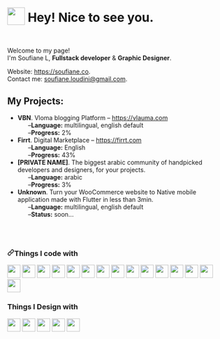 <h1><img src="https://camo.githubusercontent.com/d3359cb00ab0b5ed8f2e1fe3fceb4fbaf3b614340f8c0db99c17b9f50b351770/68747470733a2f2f656d6f6a69732e736c61636b6d6f6a69732e636f6d2f656d6f6a69732f696d616765732f313533313834393433302f343234362f626c6f622d73756e676c61737365732e6769663f31353331383439343330" data-canonical-src="https://emojis.slackmojis.com/emojis/images/1531849430/4246/blob-sunglasses.gif?1531849430" style="max-width:100%;vertical-align: sub;" width="40"> Hey! Nice to see you.</h1>
<br/>
<p>Welcome to my page! <br> I'm Soufiane L, <b>Fullstack developer</b> & <b>Graphic Designer</b>.</p>
<p>
  Website: <a href="https://soufiane.co">https://soufiane.co</a>.
  <br>
  Contact me: <a href="mailto:soufiane.loudini@gmail.com">soufiane.loudini@gmail.com</a>.
</p>

<h2>My Projects:</h2>
<div>
  <ul>
    <li>
      <b>VBN</b>. Vloma blogging Platform – <a href="https://vlauma.com">https://vlauma.com</a>
      <ul>–<b>Language:</b> multilingual, english default</ul>
      <ul>–<b>Progress:</b> 2%</ul>
    </li>
    <li>
      <b>Firrt</b>. Digital Marketplace – <a href="https://firrt.com">https://firrt.com</a>
      <ul>–<b>Language:</b> English</ul>
      <ul>–<b>Progress:</b> 43%</ul>
    </li>
    <li>
      <b>[PRIVATE NAME]</b>. The biggest arabic community of handpicked developers and designers, for your projects.
      <ul>–<b>Language:</b> arabic</ul>
      <ul>–<b>Progress:</b> 3%</ul>
    </li>
    <li>
      <b>Unknown</b>. Turn your WooCommerce website to Native mobile application made with Flutter in less than 3min.
      <ul>–<b>Language:</b> multilingual, english default</ul>
      <ul>–<b>Status:</b> soon...</ul>
    </li>
  </ul>
</div>

<br/><br/>
<h3><a id="user-content-things-i-code-with" class="anchor" aria-hidden="true" href="#things-i-code-with"><svg class="octicon octicon-link" viewBox="0 0 16 16" version="1.1" width="16" height="16" aria-hidden="true"><path fill-rule="evenodd" d="M7.775 3.275a.75.75 0 001.06 1.06l1.25-1.25a2 2 0 112.83 2.83l-2.5 2.5a2 2 0 01-2.83 0 .75.75 0 00-1.06 1.06 3.5 3.5 0 004.95 0l2.5-2.5a3.5 3.5 0 00-4.95-4.95l-1.25 1.25zm-4.69 9.64a2 2 0 010-2.83l2.5-2.5a2 2 0 012.83 0 .75.75 0 001.06-1.06 3.5 3.5 0 00-4.95 0l-2.5 2.5a3.5 3.5 0 004.95 4.95l1.25-1.25a.75.75 0 00-1.06-1.06l-1.25 1.25a2 2 0 01-2.83 0z"></path></svg></a>Things I code with</h3>
<div>
<img height="30" src="https://cdn.worldvectorlogo.com/logos/react-2.svg" />
<img height="30" src="https://cdn.worldvectorlogo.com/logos/nextjs-3.svg" />
<img height="30" src="https://cdn.worldvectorlogo.com/logos/logo-javascript.svg" />
<img height="30" src="https://cdn.worldvectorlogo.com/logos/gatsby.svg" />
<img height="30" src="https://cdn.worldvectorlogo.com/logos/npm-square-red-1.svg" />
<img height="30" src="https://cdn.worldvectorlogo.com/logos/nodejs-icon.svg" />
<img height="30" src="https://cdn.worldvectorlogo.com/logos/flutter-logo.svg" />
<img height="30" src="https://cdn.worldvectorlogo.com/logos/html5.svg" />
<img height="30" src="https://cdn.worldvectorlogo.com/logos/firebase-1.svg" />
<img height="30" src="https://cdn.worldvectorlogo.com/logos/woocommerce.svg" />
<img height="30" src="https://cdn.worldvectorlogo.com/logos/wordpress-icon.svg" />
<img height="30" src="https://cdn.worldvectorlogo.com/logos/mongodb-icon-1.svg" />
<img height="30" src="https://cdn.worldvectorlogo.com/logos/php-1.svg" />
<img height="30" src="https://cdn.worldvectorlogo.com/logos/bootstrap-4.svg" />
<img height="30" src="https://cdn.worldvectorlogo.com/logos/css-3-1.svg" />
</div>

<h3>Things I Design with</h3>
<div>
<img height="30" src="https://cdn.worldvectorlogo.com/logos/photoshop-cc.svg" />
<img height="30" src="https://cdn.worldvectorlogo.com/logos/adobe-illustrator-cc.svg" />
<img height="30" src="https://cdn.worldvectorlogo.com/logos/adobe-xd.svg" />
<img height="30" src="https://cdn.worldvectorlogo.com/logos/indesign-cc.svg" />
<img height="30" src="https://cdn.worldvectorlogo.com/logos/sketch-2.svg" />
</div>
